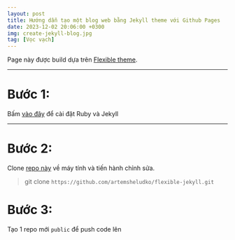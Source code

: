 ```yaml
---
layout: post
title: Hướng dẫn tạo một blog web bằng Jekyll theme với Github Pages 
date: 2023-12-02 20:06:00 +0300
img: create-jekyll-blog.jpg
tag: [Vọc vạch]
---
```

Page này được build dựa trên [Flexible theme](https://github.com/artemsheludko/flexible-jekyll).  
***
# Bước 1: 
Bấm [vào đây](https://jekyllrb.com/docs/installation/windows/) để cài đặt Ruby và Jekyll 

***
# Bước 2: 
Clone [repo này](https://github.com/artemsheludko/flexible-jekyll) về máy tính và tiến hành chỉnh sửa. 
>git clone `https://github.com/artemsheludko/flexible-jekyll.git`
# Bước 3: 
Tạo 1 repo mới `public` để push code lên
